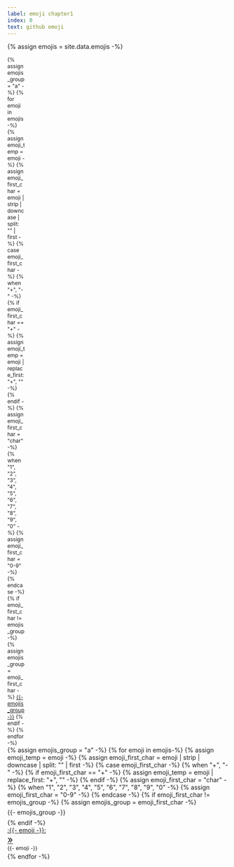 ```yaml
---
label: emoji chapter1
index: 0
text: github emoji
---
```


{% assign emojis = site.data.emojis -%}
<div id="articles-github-emoji" class="d-flex w-100 h-100 include-container-lazyload-img">
  <div id="github-emoji_group_scrollspy_navbar" class="h-100" style="font-size:12px;">
    <nav class="nav nav-pills h-100 d-flex flex-column flex-nowrap border-end scrollbar scrollbar-blue overflow-y-auto" style="width:40px;">
    {% assign emojis_group = "a" -%}
    {% for emoji in emojis -%}
        {% assign emoji_temp = emoji -%}
        {% assign emoji_first_char = emoji | strip | downcase | split: "" | first -%}
        {% case emoji_first_char -%}
            {% when "+", "-" -%}
                {% if emoji_first_char == "+" -%}
                    {% assign emoji_temp = emoji | replace_first: "+", "" -%}
                {% endif -%}
                {% assign emoji_first_char = "char" -%}
            {% when "1", "2", "3", "4", "5", "6", "7", "8", "9", "0" -%}
                {% assign emoji_first_char = "0-9" -%}
        {% endcase -%}
        {% if emoji_first_char != emojis_group -%}
            {% assign emojis_group = emoji_first_char -%}
            <a class="nav-link text-center p-0" style="border-radius:2px;" href="#github-emoji_{{- emoji_temp -}}_{{- emojis_group -}}-group_scrollspy">{{- emojis_group -}}</a>
        {% endif -%}
    {% endfor -%}
    </nav>
  </div>
  <div class="h-100">
    <div data-bs-spy="scroll" data-bs-target="#github-emoji_group_scrollspy_navbar" data-bs-smooth-scroll="true" class="d-flex justify-content-evenly flex-wrap scrollbar scrollbar-blue h-100 overflow-y-auto" tabindex="0"> 
    {% assign emojis_group = "a" -%}
    {% for emoji in emojis-%}
        {% assign emoji_temp = emoji -%}
        {% assign emoji_first_char = emoji | strip | downcase | split: "" | first -%}
        {% case emoji_first_char -%}
            {% when "+", "-" -%}
                {% if emoji_first_char == "+" -%}
                    {% assign emoji_temp = emoji | replace_first: "+", "" -%}
                {% endif -%}
                {% assign emoji_first_char = "char" -%}
            {% when "1", "2", "3", "4", "5", "6", "7", "8", "9", "0" -%}
                {% assign emoji_first_char = "0-9" -%}
        {% endcase -%}
        {% if emoji_first_char != emojis_group -%}
            {% assign emojis_group = emoji_first_char -%}
            <div class="w-100 bg-body-tertiary ms-2 border-bottom fs-5 fw-bold" style="height:30px;line-height:30px;font-weight:bloder;" id="github-emoji_{{- emoji_temp -}}_{{- emojis_group -}}-group_scrollspy">
                {{- emojis_group -}}
            </div>
        {% endif -%}
        <div class="card my-1" style="min-width: 160px;max-width:220px;min-height:50px;max-height:60px;">
            <a class="row g-0 d-flex justify-content-between align-items-center text-decoration-none" style="height:30px;" data-bs-toggle="collapse" href="#github-emoji_{{- emoji_temp -}}-card-description_collapse" role="button" aria-expanded="false" aria-controls="github-emoji_{{- emoji_temp -}}-card-description_collapse">
                <div class="col-8 text-truncate p-0 ps-2">
                    :{{- emoji -}}:
                </div>
                <div class="col-4 p-0 pe-2 d-flex justify-content-end align-items-center" style="height:25px;">
                    <span style="font-size:22px;" aria-hidden="true">&raquo;</span>
                </div>
            </a>
            <div class="collapse px-1 align-middle text-truncate user-select-all border-bottom" style="height:20px;border-radius:3px;font-size:12px;" id="github-emoji_{{- emoji_temp -}}-card-description_collapse">
                {{- emoji -}}
            </div>
        </div>
    {% endfor -%}
    </div>
  </div>
</div>

